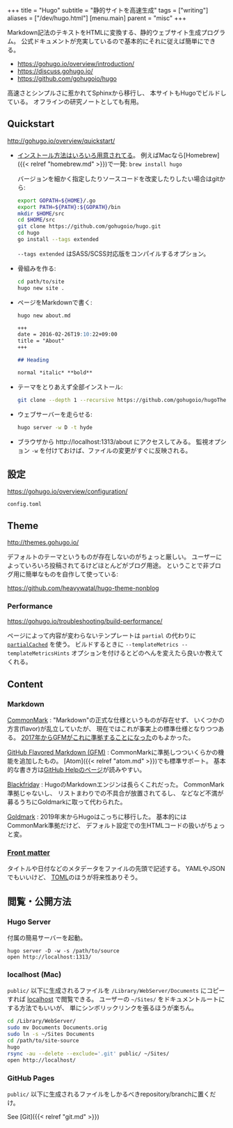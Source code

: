 +++
title = "Hugo"
subtitle =  "静的サイトを高速生成"
tags = ["writing"]
aliases = ["/dev/hugo.html"]
[menu.main]
  parent = "misc"
+++

Markdown記法のテキストをHTMLに変換する、静的ウェブサイト生成プログラム。
公式ドキュメントが充実しているので基本的にそれに従えば簡単にできる。

- https://gohugo.io/overview/introduction/
- https://discuss.gohugo.io/
- https://github.com/gohugoio/hugo

高速さとシンプルさに惹かれてSphinxから移行し、
本サイトもHugoでビルドしている。
オフラインの研究ノートとしても有用。

## Quickstart

http://gohugo.io/overview/quickstart/

-   [インストール方法はいろいろ用意されてる](https://gohugo.io/getting-started/installing)。
    例えばMacなら[Homebrew]({{< relref "homebrew.md" >}})で一発:
    `brew install hugo`

    バージョンを細かく指定したりソースコードを改変したりしたい場合はgitから:
    ```sh
    export GOPATH=${HOME}/.go
    export PATH=${PATH}:${GOPATH}/bin
    mkdir $HOME/src
    cd $HOME/src
    git clone https://github.com/gohugoio/hugo.git
    cd hugo
    go install --tags extended
    ```
    `--tags extended` はSASS/SCSS対応版をコンパイルするオプション。

-   骨組みを作る:
    ```sh
    cd path/to/site
    hugo new site .
    ```

-   ページをMarkdownで書く:
    ```sh
    hugo new about.md
    ```

    ```markdown
    +++
    date = 2016-02-26T19:10:22+09:00
    title = "About"
    +++

    ## Heading

    normal *italic* **bold**
    ```

-   テーマをとりあえず全部インストール:
    ```sh
    git clone --depth 1 --recursive https://github.com/gohugoio/hugoThemes.git themes
    ```

-   ウェブサーバーを走らせる:
    ```sh
    hugo server -w D -t hyde
    ```

-   ブラウザから http://localhost:1313/about にアクセスしてみる。
    監視オプション `-w` を付けておけば、ファイルの変更がすぐに反映される。


## 設定

https://gohugo.io/overview/configuration/

`config.toml`

## Theme

http://themes.gohugo.io/

デフォルトのテーマというものが存在しないのがちょっと厳しい。
ユーザーによっていろいろ投稿されてるけどほとんどがブログ用途。
ということで非ブログ用に簡単なものを自作して使っている:

https://github.com/heavywatal/hugo-theme-nonblog

### Performance

https://gohugo.io/troubleshooting/build-performance/

ページによって内容が変わらないテンプレートは `partial` の代わりに
[`partialCached`](https://gohugo.io/functions/partialcached/)
を使う。
ビルドするときに
`--templateMetrics --templateMetricsHints`
オプションを付けるとどのへんを変えたら良いか教えてくれる。


## Content

### Markdown

[CommonMark](http://spec.commonmark.org/)
: "Markdown"の正式な仕様というものが存在せず、
  いくつかの方言(flavor)が乱立していたが、
  現在ではこれが事実上の標準仕様となりつつある。
  [2017年からGFMがこれに準拠することになった](https://githubengineering.com/a-formal-spec-for-github-markdown/)のもよかった。

[GitHub Flavored Markdown (GFM)](https://github.github.com/gfm/)
: CommonMarkに準拠しつついくらかの機能を追加したもの。
  [Atom]({{< relref "atom.md" >}})でも標準サポート。
  基本的な書き方は[GitHub Helpのページ](https://help.github.com/articles/basic-writing-and-formatting-syntax/)が読みやすい。

[Blackfriday](https://github.com/russross/blackfriday)
: HugoのMarkdownエンジンは長らくこれだった。
  CommonMark準拠じゃないし、
  リストまわりでの不具合が放置されてるし、
  などなど不満が募るうちにGoldmarkに取って代わられた。

[Goldmark](https://github.com/yuin/goldmark/)
: 2019年末からHugoはこっちに移行した。
  基本的にはCommonMark準拠だけど、
  デフォルト設定での生HTMLコードの扱いがちょっと変。


### [Front matter](https://gohugo.io/content/front-matter/)

タイトルや日付などのメタデータをファイルの先頭で記述する。
YAMLやJSONでもいいけど、
[TOML](https://github.com/toml-lang/toml)のほうが将来性ありそう。

## 閲覧・公開方法

### Hugo Server

付属の簡易サーバーを起動。
```
hugo server -D -w -s /path/to/source
open http://localhost:1313/
```

### localhost (Mac)

`public/` 以下に生成されるファイルを
`/Library/WebServer/Documents` にコピーすれば
[localhost](http://localhost) で閲覧できる。
ユーザーの `~/Sites/` をドキュメントルートにする方法でもいいが、
単にシンボリックリンクを張るほうが楽ちん。

```sh
cd /Library/WebServer/
sudo mv Documents Documents.orig
sudo ln -s ~/Sites Documents
cd /path/to/site-source
hugo
rsync -au --delete --exclude='.git' public/ ~/Sites/
open http://localhost/
```

### GitHub Pages

`public/` 以下に生成されるファイルをしかるべきrepository/branchに置くだけ。

See [Git]({{< relref "git.md" >}})

